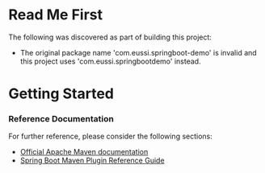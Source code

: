 # Read Me First
The following was discovered as part of building this project:

* The original package name 'com.eussi.springboot-demo' is invalid and this project uses 'com.eussi.springbootdemo' instead.

# Getting Started

### Reference Documentation
For further reference, please consider the following sections:

* [Official Apache Maven documentation](https://maven.apache.org/guides/index.html)
* [Spring Boot Maven Plugin Reference Guide](https://docs.spring.io/spring-boot/docs/2.1.12.RELEASE/maven-plugin/)

